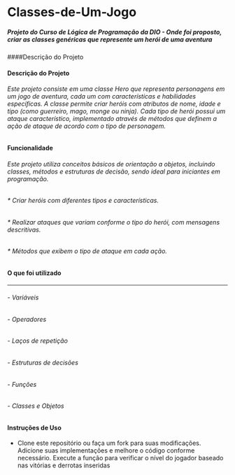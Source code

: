# Classes-de-Um-Jogo
##### Projeto do Curso de Lógica de Programação da DIO - Onde foi proposto, criar as classes genéricas que represente um herói de uma aventura

####Descrição do Projeto
#### Descrição do Projeto
###### Este projeto consiste em uma classe Hero que representa personagens em um jogo de aventura, cada um com características e habilidades específicas. A classe permite criar heróis com atributos de nome, idade e tipo (como guerreiro, mago, monge ou ninja). Cada tipo de herói possui um ataque característico, implementado através de métodos que definem a ação de ataque de acordo com o tipo de personagem.

#### Funcionalidade 
###### Este projeto utiliza conceitos básicos de orientação a objetos, incluindo classes, métodos e estruturas de decisão, sendo ideal para iniciantes em programação.
###### * Criar heróis com diferentes tipos e características.
###### * Realizar ataques que variam conforme o tipo do herói, com mensagens descritivas.
###### * Métodos que exibem o tipo de ataque em cada ação.

#### O que foi utilizado
-------------------
###### - Variáveis
###### - Operadores
###### - Laços de repetição
###### - Estruturas de decisões
###### - Funções
###### - Classes e Objetos


#### Instruções de Uso
* Clone este repositório ou faça um fork para suas modificações.
Adicione suas implementações e melhore o código conforme necessário.
Execute a função para verificar o nível do jogador baseado nas vitórias e derrotas inseridas
